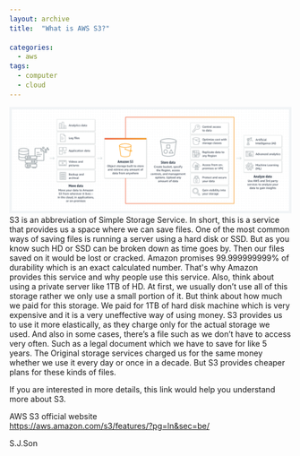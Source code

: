 ```yaml
---
layout: archive
title:  "What is AWS S3?"

categories:
  - aws
tags:
  - computer
  - cloud
---
```





![s3](/assets/images/s3.png)
 S3 is an abbreviation of Simple Storage Service.
 In short, this is a service that provides us a space where we can save files.
 One of the most common ways of saving files is running a server using a hard disk or SSD.
 But as you know such HD or SSD can be broken down as time goes by.
 Then our files saved on it would be lost or cracked.
 Amazon promises 99.999999999% of durability which is an exact calculated number.
 That's why Amazon provides this service and why people use this service.
 Also, think about using a private server like 1TB of HD.
 At first, we usually don’t use all of this storage rather we only use a small portion of it.
 But think about how much we paid for this storage.
 We paid for 1TB of hard disk machine which is very expensive and it is a very uneffective way of using money.
 S3 provides us to use it more elastically, as they charge only for the actual storage we used.
 And also in some cases, there’s a file such as we don’t have to access very often. Such as a legal document which we have to save for like 5 years. The Original storage services charged us for the same money whether we use it every day or once in a decade. But S3 provides cheaper plans for these kinds of files.   

 If you are interested in more details, this link would help you understand more about S3.

 AWS S3 official website    
 <https://aws.amazon.com/s3/features/?pg=ln&sec=be/>


 S.J.Son

